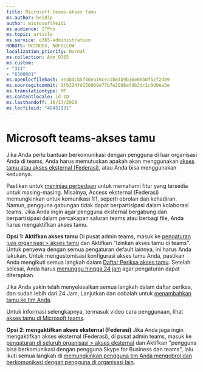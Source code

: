 ```yaml
---
title: Microsoft teams-akses tamu
ms.author: heidip
author: microsoftheidi
ms.audience: ITPro
ms.topic: article
ms.service: o365-administration
ROBOTS: NOINDEX, NOFOLLOW
localization_priority: Normal
ms.collection: Adm_O365
ms.custom:
- "311"
- "6500001"
ms.openlocfilehash: ee38dcb5f40ea16cea1b84b9b16e86b0f52f2d89
ms.sourcegitcommit: 1fb324fd156008e77b7e2008af4b3dc1c0d0ea3e
ms.translationtype: MT
ms.contentlocale: id-ID
ms.lasthandoff: 10/13/2020
ms.locfileid: "48452231"
---
```

# <a name="microsoft-teams---guest-access"></a>Microsoft teams-akses tamu

Jika Anda perlu bantuan berkomunikasi dengan pengguna di luar organisasi Anda di teams, Anda harus memutuskan apakah akan menggunakan [akses tamu atau akses eksternal (Federasi)](https://docs.microsoft.com/microsoftteams/manage-external-access#external-access-vs-guest-access), atau Anda bisa menggunakan keduanya.

Pastikan untuk [meninjau perbedaan](https://docs.microsoft.com/microsoftteams/manage-external-access#external-access-vs-guest-access) untuk memahami fitur yang tersedia untuk masing-masing.  Misalnya, Access eksternal (Federasi) memungkinkan untuk komunikasi 1:1, seperti obrolan dan kehadiran.  Namun, pengguna gabungan tidak dapat berpartisipasi dalam kolaborasi teams.  Jika Anda ingin agar pengguna eksternal bergabung dan berpartisipasi dalam percakapan saluran teams atau berbagi file, Anda harus mengaktifkan akses tamu.

**Opsi 1: Aktifkan akses tamu** Di pusat admin teams, masuk ke [pengaturan luas organisasi > akses tamu](https://admin.teams.microsoft.com/company-wide-settings/guest-configuration) dan Aktifkan "Izinkan akses tamu di teams".  Untuk penyewa dengan semua pengaturan default lainnya, ini harus Anda lakukan.  Untuk mengustomisasi konfigurasi akses tamu Anda, pastikan Anda mengikuti semua langkah dalam [Daftar Periksa akses tamu](https://docs.microsoft.com/microsoftteams/guest-access-checklist). Setelah selesai, Anda harus [menunggu hingga 24 jam](https://docs.microsoft.com/microsoftteams/manage-guests#guest-access-latencies) agar pengaturan dapat diterapkan.

Jika Anda yakin telah menyelesaikan semua langkah dalam daftar periksa, dan sudah lebih dari 24 Jam, Lanjutkan dan cobalah untuk [menambahkan tamu ke tim Anda](https://support.office.com/article/add-guests-to-a-team-in-teams-fccb4fa6-f864-4508-bdde-256e7384a14f#ID0EAABAAA=Desktop).

Untuk informasi selengkapnya, termasuk video cara penggunaan, lihat [akses tamu di Microsoft teams](https://docs.microsoft.com/microsoftteams/guest-access).

**Opsi 2: mengaktifkan akses eksternal (Federasi)** Jika Anda juga ingin mengaktifkan akses eksternal (Federasi), di pusat admin teams, masuk ke [pengaturan di seluruh organisasi > akses eksternal](https://admin.teams.microsoft.com/company-wide-settings/external-communications) dan Aktifkan "pengguna bisa berkomunikasi dengan pengguna Skype for Business dan teams", lalu ikuti semua langkah di [memungkinkan pengguna tim Anda mengobrol dan berkomunikasi dengan pengguna di organisasi lain](https://docs.microsoft.com/microsoftteams/manage-external-access#let-your-teams-users-chat-and-communicate-with-users-in-another-organization).
